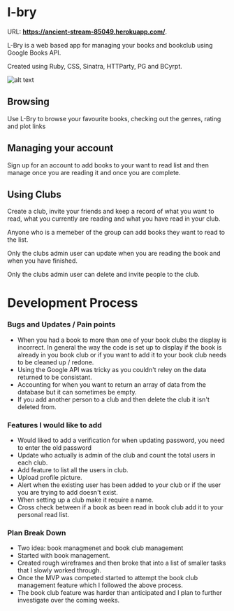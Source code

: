 # l-bry

URL: **https://ancient-stream-85049.herokuapp.com/**.

L-Bry is a web based app for managing your books and bookclub using Google Books API.

Created using Ruby, CSS, Sinatra, HTTParty, PG and BCyrpt.

![alt text]('./screenshots/lbry-homepage.png)

## Browsing 
Use L-Bry to browse your favourite books, checking out the genres, rating and plot links

## Managing your account 
Sign up for an account to add books to your want to read list and then manage once you are reading it and once you are complete.

## Using Clubs
Create a club, invite your friends and keep a record of what you want to read, what you currently are reading and what you have read in your club.

Anyone who is a memeber of the group can add books they want to read to the list.

Only the clubs admin user can update when you are reading the book and when you have finished.

Only the clubs admin user can delete and invite people to the club.

# Development Process

### Bugs and Updates / Pain points

- When you had a book to more than one of your book clubs the display is incorrect. In general the way the code is set up to display if the book is already in you book club or if you want to add it to your book club needs to be cleaned up / redone.
- Using the Google API was tricky as you couldn't reley on the data returned to be consistant.
- Accounting for when you want to return an array of data from the database but it can sometimes be empty.
- If you add another person to a club and then delete the club it isn't deleted from.

### Features I would like to add

- Would liked to add a verification for when updating password, you need to enter the old password
- Update who actually is admin of the club and count the total users in each club.
- Add feature to list all the users in club.
- Upload profile picture.
- Alert when the existing user has been added to your club or if the user you are trying to add doesn't exist.
- When setting up a club make it require a name.
- Cross check between if a book as been read in book club add it to your personal read list.

### Plan Break Down

- Two idea: book managmenet and book club management
- Started with book management.
- Created rough wireframes and then broke that into a list of smaller tasks that I slowly worked through.
- Once the MVP was competed started to attempt the book club management feature which I followed the above process.
- The book club feature was harder than anticipated and I plan to further investigate over the coming weeks.